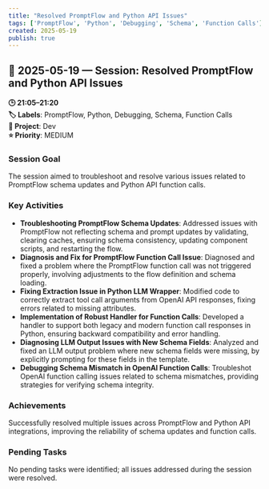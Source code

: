 ```yaml
---
title: "Resolved PromptFlow and Python API Issues"
tags: ['PromptFlow', 'Python', 'Debugging', 'Schema', 'Function Calls']
created: 2025-05-19
publish: true
---
```


## 📅 2025-05-19 — Session: Resolved PromptFlow and Python API Issues

**🕒 21:05–21:20**  
**🏷️ Labels**: PromptFlow, Python, Debugging, Schema, Function Calls  
**📂 Project**: Dev  
**⭐ Priority**: MEDIUM  


### Session Goal
The session aimed to troubleshoot and resolve various issues related to PromptFlow schema updates and Python API function calls.

### Key Activities
- **Troubleshooting PromptFlow Schema Updates**: Addressed issues with PromptFlow not reflecting schema and prompt updates by validating, clearing caches, ensuring schema consistency, updating component scripts, and restarting the flow.
- **Diagnosis and Fix for PromptFlow Function Call Issue**: Diagnosed and fixed a problem where the PromptFlow function call was not triggered properly, involving adjustments to the flow definition and schema loading.
- **Fixing Extraction Issue in Python LLM Wrapper**: Modified code to correctly extract tool call arguments from OpenAI API responses, fixing errors related to missing attributes.
- **Implementation of Robust Handler for Function Calls**: Developed a handler to support both legacy and modern function call responses in Python, ensuring backward compatibility and error handling.
- **Diagnosing LLM Output Issues with New Schema Fields**: Analyzed and fixed an LLM output problem where new schema fields were missing, by explicitly prompting for these fields in the template.
- **Debugging Schema Mismatch in OpenAI Function Calls**: Troubleshot OpenAI function calling issues related to schema mismatches, providing strategies for verifying schema integrity.

### Achievements
Successfully resolved multiple issues across PromptFlow and Python API integrations, improving the reliability of schema updates and function calls.

### Pending Tasks
No pending tasks were identified; all issues addressed during the session were resolved.
